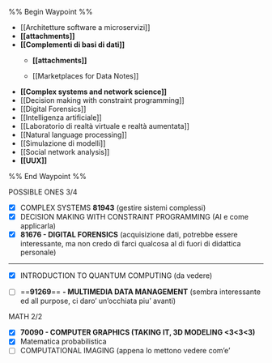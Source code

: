 %% Begin Waypoint %%
- [[Architetture software a microservizi]]
- **[[attachments]]**
- **[[Complementi di basi di dati]]**
	- **[[attachments]]**

	- [[Marketplaces for Data Notes]]
- **[[Complex systems and network science]]**
- [[Decision making with constraint programming]]
- [[Digital Forensics]]
- [[Intelligenza artificiale]]
- [[Laboratorio di realtà virtuale e realtà aumentata]]
- [[Natural language processing]]
- [[Simulazione di modelli]]
- [[Social network analysis]]
- **[[UUX]]**

%% End Waypoint %%

  

POSSIBLE ONES 3/4

- [x] COMPLEX SYSTEMS **81943** (gestire sistemi complessi)
- [x] DECISION MAKING WITH CONSTRAINT PROGRAMMING (AI e come applicarla)
- [x] **81676 - DIGITAL FORENSICS** (acquisizione dati, potrebbe essere interessante, ma non credo di farci qualcosa al di fuori di didattica personale)

---

- [x] INTRODUCTION TO QUANTUM COMPUTING (da vedere)
- [ ] ==**91269**== **- MULTIMEDIA DATA MANAGEMENT** (sembra interessante ed all purpose, ci daro’ un’occhiata piu’ avanti)


  

MATH 2/2

- [x] **70090 - COMPUTER GRAPHICS (TAKING IT, 3D MODELING <3<3<3)**
- [x] Matematica probabilistica
- [ ] COMPUTATIONAL IMAGING (appena lo mettono vedere com’e’